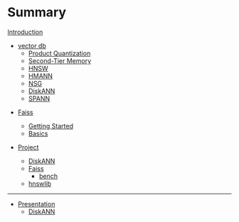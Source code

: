 # Summary

[Introduction](./introduction.md)

<!-- # vector db -->

- [vector db](vector_db/README.md)
  - [Product Quantization](vector_db/Product_Quantization.md)
  - [Second-Tier Memory](vector_db/Second-Tier_Memory.md)
  - [HNSW]()
  - [HMANN]()
  - [NSG](vector_db/NSG.md)
  - [DiskANN](vector_db/DiskANN.md)
  - [SPANN](vector_db/SPANN.md)

<!-- # Faiss -->

- [Faiss](faiss/README.md)
  <!-- - [Introduction](faiss/Introduction.md) -->
  - [Getting Started](faiss/Getting_Started.md)
  - [Basics](faiss/Basics.md)

- [Project](project/README.md)
  - [DiskANN](project/DiskANN/DiskANN.md)
  - [Faiss](project/Faiss/Faiss.md)
    - [bench](project/Faiss/bench.md)
  - [hnswlib](project/hnswlib/hnswlib.md)

---

- [Presentation](presentation/README.md)
  - [DiskANN](presentation/250306-DiskANN.md)
